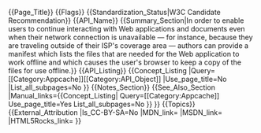 {{Page_Title}}
{{Flags}}
{{Standardization_Status|W3C Candidate Recommendation}}
{{API_Name}}
{{Summary_Section|In order to enable users to continue interacting with Web applications and documents even when their network connection is unavailable — for instance, because they are traveling outside of their ISP's coverage area — authors can provide a manifest which lists the files that are needed for the Web application to work offline and which causes the user's browser to keep a copy of the files for use offline.}}
{{API_Listing}}
{{Concept_Listing
|Query=[[Category:Appcache]][[Category:API_Object]]
|Use_page_title=No
|List_all_subpages=No
}}
{{Notes_Section}}
{{See_Also_Section
|Manual_links={{Concept_Listing|
Query=[[Category:Appcache]]
Use_page_title=Yes
List_all_subpages=No
}}
}}
{{Topics}}
{{External_Attribution
|Is_CC-BY-SA=No
|MDN_link=
|MSDN_link=
|HTML5Rocks_link=
}}